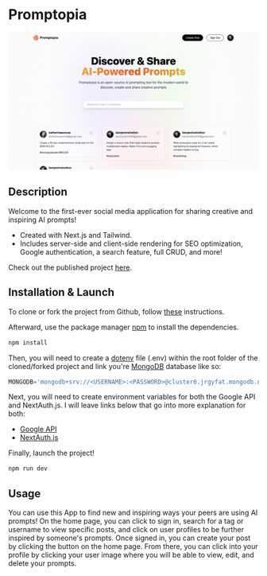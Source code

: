 # Promptopia

![ai_prompt_sharing](https://github.com/benjaminstratton/ai_prompt_sharing/blob/main/public/assets/images/thumbnail.png)

## Description

Welcome to the first-ever social media application for sharing creative and inspiring AI prompts!
* Created with Next.js and Tailwind.
* Includes server-side and client-side rendering for SEO optimization, Google authentication, a search feature, full CRUD, and more!

Check out the published project [here](https://ai-prompt-sharing-five.vercel.app/).

## Installation & Launch

To clone or fork the project from Github, follow [these](https://docs.github.com/en/desktop/contributing-and-collaborating-using-github-desktop/adding-and-cloning-repositories/cloning-and-forking-repositories-from-github-desktop) instructions.

Afterward, use the package manager [npm](https://www.npmjs.com/) to install the dependencies.

```bash
npm install
```

Then, you will need to create a [dotenv](https://www.npmjs.com/package/dotenv) file (.env) within the root folder of the cloned/forked project and link you're [MongoDB](https://www.mongodb.com/docs/atlas/) database like so:

```javascript
MONGODB='mongodb+srv://<USERNAME>:<PASSWORD>@cluster0.jrgyfat.mongodb.net/restaurantfinder?retryWrites=true&w=majority'
```

Next, you will need to create environment variables for both the Google API and NextAuth.js. I will leave links below that go into more explanation for both:
* [Google API](https://cloud.google.com/apis/docs/getting-started)
* [NextAuth.js](https://next-auth.js.org/configuration/options)

Finally, launch the project!

```bash
npm run dev
```

## Usage

You can use this App to find new and inspiring ways your peers are using AI prompts! On the home page, you can click to sign in, search for a tag or username to view specific posts, and click on user profiles to be further inspired by someone's prompts. Once signed in, you can create your post by clicking the button on the home page. From there, you can click into your profile by clicking your user image where you will be able to view, edit, and delete your prompts.
